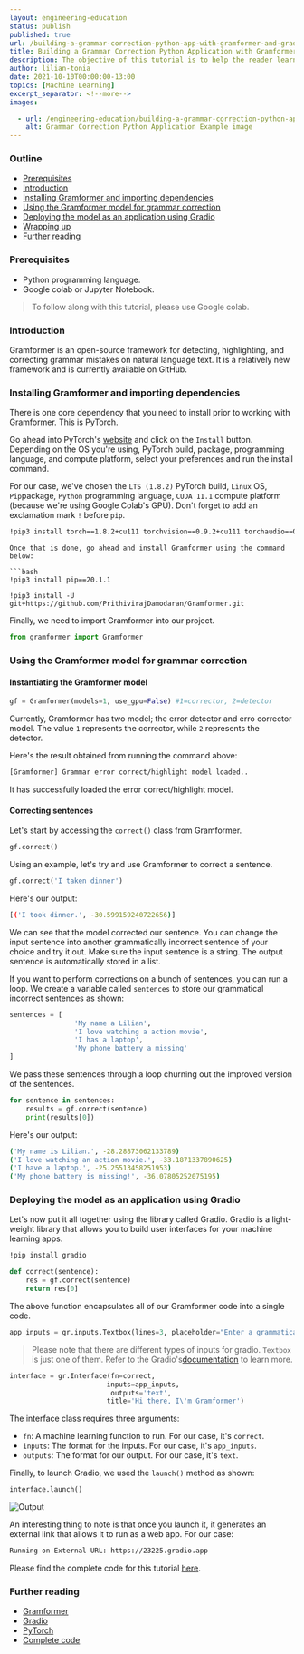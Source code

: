 ```yaml
---
layout: engineering-education
status: publish
published: true
url: /building-a-grammar-correction-python-app-with-gramformer-and-gradio/
title: Building a Grammar Correction Python Application with Gramformer and Gradio
description: The objective of this tutorial is to help the reader learn how to build a grammar correction python application using a library known as Gramformer and the gradio app.
author: lilian-tonia
date: 2021-10-10T00:00:00-13:00
topics: [Machine Learning]
excerpt_separator: <!--more-->
images:

  - url: /engineering-education/building-a-grammar-correction-python-app-with-gramformer-and-gradio/hero.png
    alt: Grammar Correction Python Application Example image
---
```


### Outline
- [Prerequisites](#prerequisites)
- [Introduction](#introduction)
- [Installing Gramformer and importing dependencies](#installing-gramformer-and-importing-dependencies)
- [Using the Gramformer model for grammar correction](#using-the-gramformer-model-for-grammar-correction)
- [Deploying the model as an application using Gradio](#deploying-the-model-as-an-application-using-gradio)
- [Wrapping up](#wrapping-up)
- [Further reading](#further-reading)

### Prerequisites
- Python programming language.
- Google colab or Jupyter Notebook. 
> To follow along with this tutorial, please use Google colab.

### Introduction

Gramformer is an open-source framework for detecting, highlighting, and correcting grammar mistakes on natural language text. It is a relatively new framework and is currently available on GitHub.

### Installing Gramformer and importing dependencies

There is one core dependency that you need to install prior to working with Gramformer. This is PyTorch.

Go ahead into PyTorch's [website](https://pytorch.org/) and click on the `Install` button. Depending on the OS you're using, PyTorch build, package, programming language, and compute platform, select your preferences and run the install command.  

For our case, we've chosen the `LTS (1.8.2)` PyTorch build, `Linux` OS, `Pip`package, `Python` programming language, `CUDA 11.1` compute platform (because we're using Google Colab's GPU). Don't forget to add an exclamation mark `!` before `pip`.

```bash
!pip3 install torch==1.8.2+cu111 torchvision==0.9.2+cu111 torchaudio==0.8.2 -f https://download.pytorch.org/whl/lts/1.8/torch_lts.html
```

```
Once that is done, go ahead and install Gramformer using the command below:

```bash
!pip3 install pip==20.1.1 

!pip3 install -U git+https://github.com/PrithivirajDamodaran/Gramformer.git
```
Finally, we need to import Gramformer into our project.

```python
from gramformer import Gramformer
```

### Using the Gramformer model for grammar correction

#### Instantiating the Gramformer model
```python
gf = Gramformer(models=1, use_gpu=False) #1=corrector, 2=detector
```
Currently, Gramformer has two model; the error detector and erro corrector model. The value `1` represents the corrector, while `2` represents the detector. 

Here's the result obtained from running the command above:

```bash
[Gramformer] Grammar error correct/highlight model loaded..
```
It has successfully loaded the error correct/highlight model.

#### Correcting sentences

Let's start by accessing the `correct()` class from Gramformer.

```python
gf.correct()
```
Using an example, let's try and use Gramformer to correct a sentence.

```python
gf.correct('I taken dinner')
```

Here's our output:

```bash
[('I took dinner.', -30.599159240722656)]
```
We can see that the model corrected our sentence. You can change the input sentence into another grammatically incorrect sentence of your choice and try it out. Make sure the input sentence is a string. The output sentence is automatically stored in a list.

If you want to perform corrections on a bunch of sentences, you can run a loop. We create a variable called `sentences` to store our grammatical incorrect sentences as shown:

```python
sentences = [
                'My name a Lilian',
                'I love watching a action movie',
                'I has a laptop',
                'My phone battery a missing'
]
```
We pass these sentences through a loop churning out the improved version of the sentences.

```python
for sentence in sentences:
    results = gf.correct(sentence)
    print(results[0])
```

Here's our output:

```bash
('My name is Lilian.', -28.28873062133789)
('I love watching an action movie.', -33.1871337890625)
('I have a laptop.', -25.25513458251953)
('My phone battery is missing!', -36.07805252075195)
```

### Deploying the model as an application using Gradio

Let's now put it all together using the library called Gradio. Gradio is a light-weight library that allows you to build user interfaces for your machine learning apps.

```bash
!pip install gradio
```
```python
def correct(sentence):
    res = gf.correct(sentence) 
    return res[0] 
```
The above function encapsulates all of our Gramformer code into a single code.

```python
app_inputs = gr.inputs.Textbox(lines=3, placeholder="Enter a grammatically incorrect sentence here...")
```
>Please note that there are different types of inputs for gradio. `Textbox` is just one of them. Refer to the Gradio's[documentation](https://www.gradio.app/) to learn more. 

```python
interface = gr.Interface(fn=correct, 
                        inputs=app_inputs,
                         outputs='text', 
                        title='Hi there, I\'m Gramformer')
```
The interface class requires three arguments:

- `fn`: A machine learning function to run. For our case, it's `correct`.
- `inputs`: The format for the inputs. For our case, it's `app_inputs`.
- `outputs`: The format for our output. For our case, it's `text`.

Finally, to launch Gradio, we used the `launch()` method as shown:

```python
interface.launch()
```

![Output](/engineering-education/building-a-grammar-correction-python-app-with-gramformer-and-gradio/gramformer.png)

An interesting thing to note is that once you launch it, it generates an external link that allows it to run as a web app. For our case:
```bash
Running on External URL: https://23225.gradio.app
```

Please find the complete code for this tutorial [here](https://colab.research.google.com/drive/1sTt1R69ajgYme6LNFfEw8RYSmKRkp5vq?usp=sharing).

### Further reading
- [Gramformer](https://github.com/PrithivirajDamodaran/Gramformer)
- [Gradio](https://www.gradio.app/)
- [PyTorch](https://pytorch.org/)
- [Complete code](https://colab.research.google.com/drive/1sTt1R69ajgYme6LNFfEw8RYSmKRkp5vq?usp=sharing)
